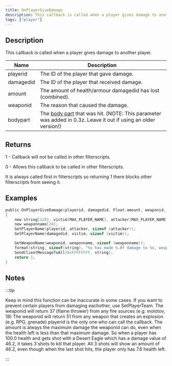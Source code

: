 ```yaml
---
title: OnPlayerGiveDamage
description: This callback is called when a player gives damage to another player.
tags: ["player"]
---
```


<VersionWarn name='callback' version='SA-MP 0.3d' />

## Description

This callback is called when a player gives damage to another player.

| Name      | Description                                                                                                                               |
| --------- | ----------------------------------------------------------------------------------------------------------------------------------------- |
| playerid  | The ID of the player that gave damage.                                                                                                    |
| damagedid | The ID of the player that received damage.                                                                                                |
| amount    | The amount of health/armour damagedid has lost (combined).                                                                                |
| weaponid  | The reason that caused the damage.                                                                                                        |
| bodypart  | The [body part](../resources/bodyparts) that was hit. (NOTE: This parameter was added in 0.3z. Leave it out if using an older version!)    |

## Returns

1 - Callback will not be called in other filterscripts.

0 - Allows this callback to be called in other filterscripts.

It is always called first in filterscripts so returning 1 there blocks other filterscripts from seeing it.

## Examples

```c
public OnPlayerGiveDamage(playerid, damagedid, Float:amount, weaponid, bodypart)
{
    new string[128], victim[MAX_PLAYER_NAME], attacker[MAX_PLAYER_NAME];
    new weaponname[24];
    GetPlayerName(playerid, attacker, sizeof (attacker));
    GetPlayerName(damagedid, victim, sizeof (victim));

    GetWeaponName(weaponid, weaponname, sizeof (weaponname));
    format(string, sizeof(string), "%s has made %.0f damage to %s, weapon: %s, bodypart: %d", attacker, amount, victim, weaponname, bodypart);
    SendClientMessageToAll(0xFFFFFFFF, string);
    return 1;
}
```

## Notes

:::tip

Keep in mind this function can be inaccurate in some cases. If you want to prevent certain players from damaging eachother, use SetPlayerTeam. The weaponid will return 37 (flame thrower) from any fire sources (e.g. molotov, 18) The weaponid will return 51 from any weapon that creates an explosion (e.g. RPG, grenade) playerid is the only one who can call the callback. The amount is always the maximum damage the weaponid can do, even when the health left is less than that maximum damage. So when a player has 100.0 health and gets shot with a Desert Eagle which has a damage value of 46.2, it takes 3 shots to kill that player. All 3 shots will show an amount of 46.2, even though when the last shot hits, the player only has 7.6 health left.

:::
